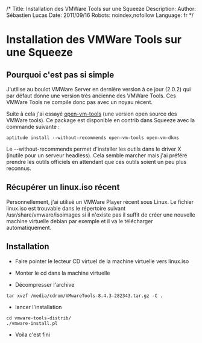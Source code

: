 /*
Title: Installation des VMWare Tools sur une Squeeze
Description: 
Author: Sébastien Lucas
Date: 2011/09/16
Robots: noindex,nofollow
Language: fr
*/
# Installation des VMWare Tools sur une Squeeze

## Pourquoi c'est pas si simple
J'utilise au boulot VMWare Server en dernière version à ce jour (2.0.2) qui par défaut donne une version très ancienne des VMWare Tools. Ces VMWare Tools ne compile donc pas avec un noyau récent.

Suite à cela j'ai essayé [open-vm-tools](http://open-vm-tools.sourceforge.net/) (une version open source des VMWare tools). Ce package est disponible en contrib dans Squeeze avec la commande suivante :
```
aptitude install --without-recommends open-vm-tools open-vm-dkms
```
Le --without-recommends permet d'installer les outils dans le driver X (inutile pour un serveur headless). Cela semble marcher mais j'ai préféré prendre les outils officiels en attendant que ces outils soient un peu plus reconnus.
## Récupérer un linux.iso récent

Personnellement, j'ai utilisé un VMWare Player récent sous Linux. Le fichier linux.iso est trouvable dans le répertoire suivant /usr/share/vmware/isoimages si il n'existe pas il suffit de créer une nouvelle machine virtuelle debian par exemple et il va le télécharger automatiquement.
## Installation

*	Faire pointer le lecteur CD virtuel de la machine virtuelle vers linux.iso

*	Monter le cd dans la machine virtuelle

*	Décompresser l'archive
```
tar xvzf /media/cdrom/VMwareTools-8.4.3-282343.tar.gz -C .
```

*	lancer l'installation
```
cd vmware-tools-distrib/
./vmware-install.pl
```

*	Voila c'est fini

